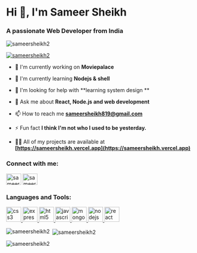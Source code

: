 # Hi 👋, I'm Sameer Sheikh

### A passionate Web Developer from India 

<p align="left"> <img src="https://komarev.com/ghpvc/?username=sameersheikh2&label=Profile%20views&color=0e75b6&style=flat" alt="sameersheikh2" /> </p>

<p align="left"> <a href="https://github.com/ryo-ma/github-profile-trophy"><img src="https://github-profile-trophy.vercel.app/?username=sameersheikh2" alt="sameersheikh2" /></a> </p>

- 🔭 I'm currently working on **Moviepalace**

- 🌱 I'm currently learning **Nodejs & shell**

- 🤝 I'm looking for help with **learning system design **

- 💬 Ask me about **React, Node.js and web development**

- 📫 How to reach me **sameersheikh819@gmail.com**

- ⚡ Fun fact **I think I'm not who I used to be yesterday.**

- 👨‍💻 All of my projects are available at **[https://sameersheikh.vercel.app](https://sameersheikh.vercel.app)**

<h3 align="left">Connect with me:</h3>
<p align="left">
<a href="https://github.com/sameersheikh2" target="blank"><img align="center" src="https://raw.githubusercontent.com/rahuldkjain/github-profile-readme-generator/master/src/images/icons/Social/github.svg" alt="sameersheikh2" height="30" width="40" /></a>
<a href="https://linkedin.com/in/sameersheikh2" target="blank"><img align="center" src="https://raw.githubusercontent.com/rahuldkjain/github-profile-readme-generator/master/src/images/icons/Social/linked-in-alt.svg" alt="sameersheikh2" height="30" width="40" /></a>
</p>

<h3 align="left">Languages and Tools:</h3>
<p align="left"> <a href="https://developer.mozilla.org/en-US/docs/Web/css3" target="_blank" rel="noreferrer"> <img src="https://skillicons.dev/icons?i=css" alt="css3" width="40" height="40"/> </a> <a href="https://developer.mozilla.org/en-US/docs/Web/express" target="_blank" rel="noreferrer"> <img src="https://skillicons.dev/icons?i=express" alt="express" width="40" height="40"/> </a> <a href="https://developer.mozilla.org/en-US/docs/Web/html5" target="_blank" rel="noreferrer"> <img src="https://skillicons.dev/icons?i=html" alt="html5" width="40" height="40"/> </a> <a href="https://developer.mozilla.org/en-US/docs/Web/javascript" target="_blank" rel="noreferrer"> <img src="https://skillicons.dev/icons?i=js" alt="javascript" width="40" height="40"/> </a> <a href="https://developer.mozilla.org/en-US/docs/Web/mongodb" target="_blank" rel="noreferrer"> <img src="https://skillicons.dev/icons?i=mongodb" alt="mongodb" width="40" height="40"/> </a> <a href="https://developer.mozilla.org/en-US/docs/Web/nodejs" target="_blank" rel="noreferrer"> <img src="https://skillicons.dev/icons?i=nodejs" alt="nodejs" width="40" height="40"/> </a> <a href="https://developer.mozilla.org/en-US/docs/Web/react" target="_blank" rel="noreferrer"> <img src="https://skillicons.dev/icons?i=react" alt="react" width="40" height="40"/> </a></p>

<p><img align="left" src="https://github-readme-stats.vercel.app/api/top-langs?username=sameersheikh2&show_icons=true&locale=en&layout=compact" alt="sameersheikh2" /></p>

<p>&nbsp;<img align="center" src="https://github-readme-stats.vercel.app/api?username=sameersheikh2&show_icons=true&locale=en" alt="sameersheikh2" /></p>

<p><img align="center" src="https://github-readme-streak-stats.herokuapp.com/?user=sameersheikh2&" alt="sameersheikh2" /></p>
